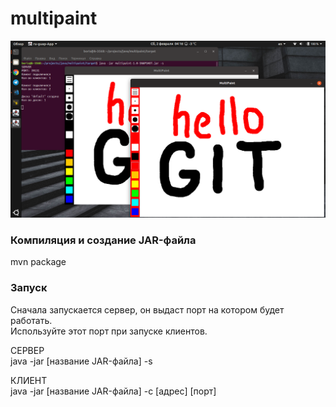 # multipaint

![example1](image/img.png)

### Компиляция и создание JAR-файла
mvn package

### Запуск
Сначала запускается сервер, он выдаст порт на котором будет работать.  
Используйте этот порт при запуске клиентов.

СЕРВЕР  
java -jar [название JAR-файла] -s

КЛИЕНТ  
java -jar [название JAR-файла] -c [адрес] [порт]

